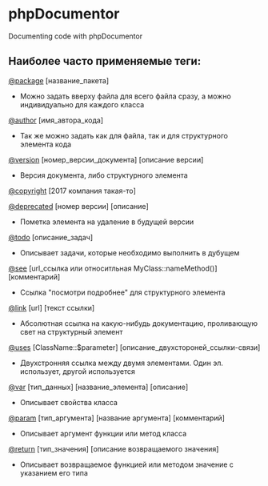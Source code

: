 # phpDocumentor
Documenting code with phpDocumentor

## Наиболее часто применяемые теги:

[@package](https://phpdoc.org/docs/latest/references/phpdoc/tags/package.html) [название_пакета]
+ Можно задать вверху файла для всего файла сразу, а можно индивидуально для каждого класса

[@author](https://phpdoc.org/docs/latest/references/phpdoc/tags/author.html) [имя_автора_кода]
+ Так же можно задать как для файла, так и для структурного элемента кода

[@version](https://phpdoc.org/docs/latest/references/phpdoc/tags/version.html) [номер_версии_документа] [описание версии]
+ Версия документа, либо структурного элемента

[@copyright](https://phpdoc.org/docs/latest/references/phpdoc/tags/copyright.html) [2017 компания такая-то]

[@deprecated](https://phpdoc.org/docs/latest/references/phpdoc/tags/deprecated.html) [номер версии] [описание]
+ Пометка элемента на удаление в будущей версии

[@todo](https://phpdoc.org/docs/latest/references/phpdoc/tags/todo.html) [описание_задач]
+ Описывает задачи, которые необходимо выполнить в дубущем

[@see](https://phpdoc.org/docs/latest/references/phpdoc/tags/see.html) [url_ссылка или относитльная MyClass::nameMethod()] [комментарий]
+ Ссылка "посмотри подробнее" для структурного элемента

[@link](https://phpdoc.org/docs/latest/references/phpdoc/tags/link.html) [url] [текст ссылки]
+ Абсолютная ссылка на какую-нибудь документацию, проливающую свет на структурный элемент

[@uses](https://phpdoc.org/docs/latest/references/phpdoc/tags/uses.html) [ClassName::$parameter] [описание_двухстороней_ссылки-связи]
+ Двухстронняя ссылка между двумя элементами. Один эл. использует, другой используется

[@var](https://phpdoc.org/docs/latest/references/phpdoc/tags/var.html) [тип_данных] [название_элемента] [описание]
+ Описывает свойства класса

[@param](https://phpdoc.org/docs/latest/references/phpdoc/tags/param.html) [тип_аргумента] [название аргумента] [комментарий]
+ Описывает аргумент функции или метод класса

[@return](https://phpdoc.org/docs/latest/references/phpdoc/tags/return.html) [тип_значения] [описание возвращаемого значения]
+ Описывает возвращаемое функцией или методом значение с указанием его типа
